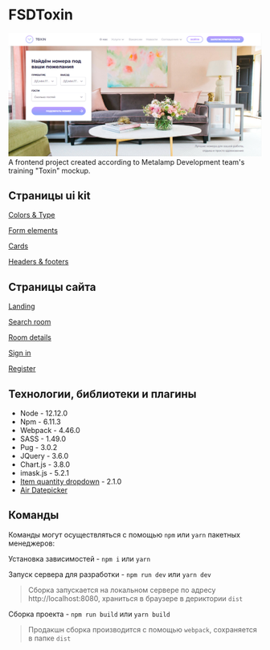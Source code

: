 # FSDToxin

![Toxin hotel website](https://github.com/phmv/FSDToxin/blob/master/src/assets/img/ProjectPreview.png "Toxin hotel website") A frontend project created according to Metalamp Development team's training "Toxin" mockup.

## Страницы ui kit

[Colors & Type](https://phmv.github.io/FSDToxin/colors-and-type.html)

[Form elements](https://phmv.github.io/FSDToxin/form-elements.html)

[Cards](https://phmv.github.io/FSDToxin/cards.html)

[Headers & footers](https://phmv.github.io/FSDToxin/headers-and-footers.html)

## Страницы сайта

[Landing](https://phmv.github.io/FSDToxin/index.html)

[Search room](https://phmv.github.io/FSDToxin/search-room.html)

[Room details](https://phmv.github.io/FSDToxin/room-details.html)

[Sign in](https://phmv.github.io/FSDToxin/sign-in.html)

[Register](https://phmv.github.io/FSDToxin/registration.html)

## Технологии, библиотеки и плагины

- Node - 12.12.0
- Npm - 6.11.3
- Webpack - 4.46.0
- SASS - 1.49.0
- Pug - 3.0.2
- JQuery - 3.6.0
- Chart.js - 3.8.0
- imask.js - 5.2.1
- [Item quantity dropdown](https://www.npmjs.com/package/item-quantity-dropdown) - 2.1.0
- [Air Datepicker](http://t1m0n.name/air-datepicker/docs/)

## Команды

Команды могут осуществляться с помощью `npm` или `yarn` пакетных менеджеров:

Установка зависимостей - `npm i` или `yarn`

Запуск сервера для разработки - `npm run dev` или `yarn dev`

> Сборка запускается на локальном сервере по адресу http://localhost:8080, храниться в браузере в дериктории `dist`

Сборка проекта - `npm run build` или `yarn build`

> Продакшн сборка производится с помощью `webpack`, сохраняется в папке `dist`
